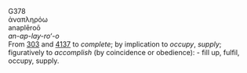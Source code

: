 <body>
  <p>G378<br>  ἀναπληρόω  <br> anaplēroō  <br><i>an-ap-lay-ro‘-o </i><br>From <a href="g0303.htm">303</a> and <a href="g4137.htm">4137</a>  to <i>complete</i>; by implication to <i>occupy</i>, <i>supply</i>; figuratively to <i>accomplish</i> (by coincidence or obedience): - fill up, fulfil, occupy, supply.<br></p>
 </body>